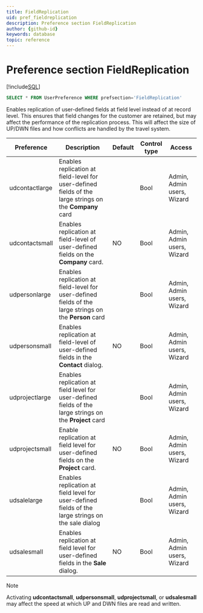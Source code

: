 ```yaml
---
title: FieldReplication
uid: pref_fieldreplication
description: Preference section FieldReplication
author: {github-id}
keywords: database
topic: reference
---
```


# Preference section FieldReplication

[!include[SQL](./includes/to-view-pref.md)]

```SQL
SELECT * FROM UserPreference WHERE prefsection='FieldReplication'
```

Enables replication of user-defined fields at field level instead of at record level. This ensures that field changes for the customer are retained, but may affect the performance of the replication process. This will affect the size of UP/DWN files and how conflicts are handled by the travel system.

| Preference | Description | Default | Control type | Access |
|---|---|---|---|---|
| udcontactlarge | Enables replication at field-level for user-defined fields of the large strings on the **Company** card | | Bool| Admin, Admin users, Wizard |
| udcontactsmall | Enables replication at field-level of user-defined fields on the **Company** card. | NO | Bool| Admin, Admin users, Wizard |
| udpersonlarge | Enables replication at field-level for user-defined fields of the large strings on the **Person** card | | Bool|  Admin, Admin users, Wizard |
| udpersonsmall | Enables replication at field-level of user-defined fields in the **Contact** dialog. | NO | Bool| Admin, Admin users, Wizard |
| udprojectlarge | Enables replication at field level for user-defined fields of the large strings on the **Project** card | | Bool|  Admin, Admin users, Wizard |
| udprojectsmall | Enable replication at field level for user-defined fields on the **Project** card. | NO | Bool | Admin, Admin users, Wizard |
| udsalelarge | Enables replication at field level for user-defined fields of the large strings on the sale dialog | | Bool | Admin, Admin users, Wizard |
| udsalesmall | Enables replication at field level for user-defined fields in the **Sale** dialog. | NO | Bool | Admin, Admin users, Wizard |

> [!NOTE]
> Activating **udcontactsmall**, **udpersonsmall**, **udprojectsmall**, or **udsalesmall** may affect the speed at which UP and DWN files are read and written.
